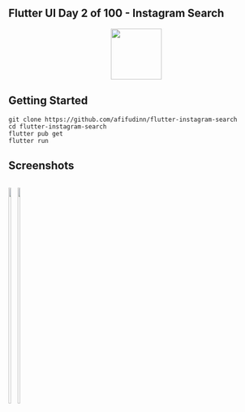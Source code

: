 ## Flutter UI Day 2 of 100 - Instagram Search
<p align="center">
  <img src="https://avatars.githubusercontent.com/u/94339143?v=4" width=100/>
</p>

## Getting Started

```
git clone https://github.com/afifudinn/flutter-instagram-search
cd flutter-instagram-search
flutter pub get
flutter run
```

## Screenshots
<p style="float: left;">
  <img src="https://github.com/afifudinx/Flutter-Example/Old/flutter-instagram-search/blob/main/screenshots/1.png" width="33%"/>
  <img src="https://github.com/afifudinx/Flutter-Example/Old/flutter-instagram-search/blob/main/screenshots/2.png" width="33%"/>
</p>

